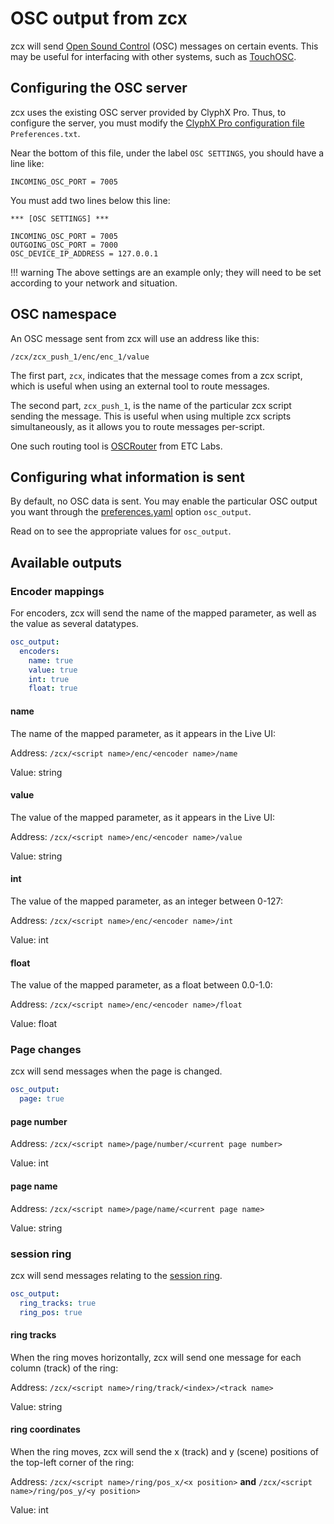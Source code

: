 # OSC output from zcx

zcx will send [Open Sound Control](https://en.wikipedia.org/wiki/Open_Sound_Control) (OSC) messages on certain events.
This may be useful for interfacing with other systems, such as [TouchOSC](https://hexler.net/touchosc).

## Configuring the OSC server

zcx uses the existing OSC server provided by ClyphX Pro.
Thus, to configure the server, you must modify the [ClyphX Pro configuration file](https://www.cxpman.com/manual/core-concepts/#settings-foldersfiles) `Preferences.txt`.

Near the bottom of this file, under the label `OSC SETTINGS`, you should have a line like:

`INCOMING_OSC_PORT = 7005`

You must add two lines below this line:

``` title="Preferences.txt" hl_lines="4-5"
*** [OSC SETTINGS] ***

INCOMING_OSC_PORT = 7005
OUTGOING_OSC_PORT = 7000
OSC_DEVICE_IP_ADDRESS = 127.0.0.1
```

!!! warning
    The above settings are an example only; they will need to be set according to your network and situation.

## OSC namespace

An OSC message sent from zcx will use an address like this:

`/zcx/zcx_push_1/enc/enc_1/value`

The first part, `zcx`, indicates that the message comes from a zcx script, which is useful when using an external tool to route messages.

The second part, `zcx_push_1`, is the name of the particular zcx script sending the message.
This is useful when using multiple zcx scripts simultaneously, as it allows you to route messages per-script.

One such routing tool is [OSCRouter](https://github.com/ETCLabs/OSCRouter) from ETC Labs.

## Configuring what information is sent

By default, no OSC data is sent.
You may enable the particular OSC output you want through the [preferences.yaml](../reference/file/preferences.md) option `osc_output`.

Read on to see the appropriate values for `osc_output`.
    
## Available outputs

### Encoder mappings

For encoders, zcx will send the name of the mapped parameter, as well as the value as several datatypes.


```yaml title="preferences.yaml"
osc_output:
  encoders:
    name: true
    value: true
    int: true
    float: true
```

#### name

The name of the mapped parameter, as it appears in the Live UI:

Address: `/zcx/<script name>/enc/<encoder name>/name`

Value: string

#### value

The value of the mapped parameter, as it appears in the Live UI:

Address: `/zcx/<script name>/enc/<encoder name>/value`

Value: string

#### int

The value of the mapped parameter, as an integer between 0-127:

Address: `/zcx/<script name>/enc/<encoder name>/int`

Value: int

#### float

The value of the mapped parameter, as a float between 0.0-1.0:

Address: `/zcx/<script name>/enc/<encoder name>/float`

Value: float

### Page changes

zcx will send messages when the page is changed.

```yaml title="preferences.yaml"
osc_output:
  page: true
```

#### page number

Address: `/zcx/<script name>/page/number/<current page number>`

Value: int

#### page name

Address: `/zcx/<script name>/page/name/<current page name>`

Value: string

### session ring

zcx will send messages relating to the [session ring](session-ring.md).

```yaml title="preferences.yaml"
osc_output:
  ring_tracks: true
  ring_pos: true
```

#### ring tracks

When the ring moves horizontally, zcx will send one message for each column (track) of the ring:

Address: `/zcx/<script name>/ring/track/<index>/<track name>`

Value: string

#### ring coordinates

When the ring moves, zcx will send the x (track) and y (scene) positions of the top-left corner of the ring:

Address: `/zcx/<script name>/ring/pos_x/<x position>` **and** `/zcx/<script name>/ring/pos_y/<y position>`

Value: int
